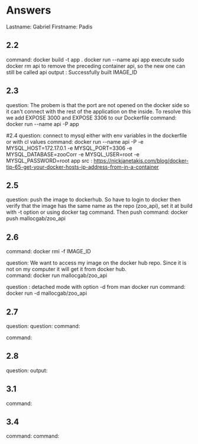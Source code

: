 # Answers

Lastname: Gabriel
Firstname: Padis

## 2.2
command: 
docker build -t app .
docker run --name api app
execute sudo docker rm api to remove the preceding container api, so the new one can still be called api
output : 
Successfully built IMAGE_ID

## 2.3
question: The probem is that the port are not opened on the docker side so it can't connect with the rest of the application on the inside. To resolve this we add EXPOSE 3000 and EXPOSE 3306 to our Dockerfile
command: docker run --name api -P app

#2.4
question: connect to mysql either with env variables in the dockerfile or with cl values
command: docker run --name api -P -e MYSQL_HOST=172.17.0.1 -e MYSQL_PORT=3306 -e MYSQL_DATABASE=zooCorr -e MYSQL_USER=root -e MYSQL_PASSWORD=root app
src : https://nickjanetakis.com/blog/docker-tip-65-get-your-docker-hosts-ip-address-from-in-a-container


## 2.5
question: push the image to dockerhub. So have to login to docker then verify that the image has the same name as the repo (zoo_api), set it at build with -t option or using docker tag command. Then push
command: docker push mallocgab/zoo_api

## 2.6
command: docker rmi -f IMAGE_ID

question: We want to access my image on the docker hub repo. Since it is not on my computer it will get it from docker hub.  
command: docker run mallocgab/zoo_api

question : detached mode with option -d from man docker run
command: docker run -d mallocgab/zoo_api

## 2.7
question:
question:
command:

command:

## 2.8
question:
output:

## 3.1
command:

## 3.4
command:
command:
